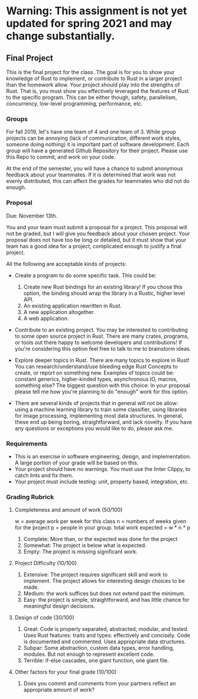 # Warning: This assignment is not yet updated for spring 2021 and may change substantially.

## Final Project

This is the final project for the class. The goal is for you to show your knowledge of Rust to implement, or contribute to Rust in a larger project than the homework allow.
Your project should play into the strengths of Rust. That is, you must show you effectively leveraged the features of Rust to the specific program. This can be either though,
safety, parallelism, concurrency, low-level programming, performance, etc.

### Groups
For fall 2019, let's have one team of 4 and one team of 3. While group projects can be annoying (lack of communication, different work styles, someone doing nothing) it is important part of software development.
Each group will have a generated Github Repository for their project. Please use this Repo to commit, and work on your code.

At the end of the semester, you will have a chance to submit anonymous feedback about your teammates. If it is determined that work was not evenly distributed, this can affect the grades for teammates who did not do enough.

### Proposal
Due: November 13th.

You and your team must submit a proposal for a project. This proposal will not be graded, but I will give you feedback about your chosen project. Your proposal does not have too be
long or detailed, but it must show that your team has a good idea for a project, complicated enough to justify a final project.

All the following are acceptable kinds of projects:
- Create a program to do some specific task. This could be:
  1) Create new Rust bindings for an existing library! If you chose this option, the binding should wrap the library in a Rustic, higher level API.
  2) An existing application rewritten in Rust.
  3) A new application altogether.
  4) A web application.
- Contribute to an existing project.
  You may be interested to contributing to some open source project in Rust. There are many crates, programs, or tools out there happy to welcome developers and contributions!
  If you're considering this option feel free to talk to me to brainstorm ideas.
- Explore deeper topics in Rust.
  There are many topics to explore in Rust! You can research/understand/use bleeding edge Rust Concepts to create, or report on something new. Examples of topics could be: constant generics, higher-kinded types, asynchronous IO, macros, something else? The biggest question with this choice: In your proposal please tell me how you're planning to do "enough" work for this option.

- There are several kinds of projects that in general will not be allow: using a machine learning library to train some classifier, using libraries for image processing, implementing most data structures. In general, these end up being boring, straightforward, and lack novelty. If you have any questions or exceptions you would like to do, please ask me.

### Requirements

- This is an exercise in software engineering, design, and implementation. A large portion of your grade will be based on this.
- Your project should have no warnings. You must use the linter Clippy, to catch lints and fix them.
- Your project must include testing: unit, property based, integration, etc.

### Grading Rubrick

1) Completeness and amount of work (50/100)

    w = average work per week for this class
    n = numbers of weeks given for the project
    p = people in your group.
    total work expected = w * n * p

    1) Complete: More than, or the expected was done for the project
    2) Somewhat: The project is below what is expected.
    3) Empty: The project is missing significant work.

2) Project Difficulty (10/100)
    1) Extensive: The project requires significant skill and work to implement. The project allows for interesting design choices to be made.
    2) Medium: the work suffices but does not extend past the minimum.
    3) Easy: the project is simple, straightforward, and has little chance for meaningful design decisions.

3) Design of code (30/100)
    1) Great: Code is properly separated, abstracted, modular, and tested. Uses Rust features: traits and types: effectively and concisely.
       Code is documented and commented. Uses appropriate data structures.
    2) Subpar: Some abstraction, custom data types, error handling, modules. But not enough to represent excellent code.
    3) Terrible: if-else cascades, one giant function, one giant file.
4) Other factors for your final grade (10/100)
    1) Does you commit and comments from your partners reflect an appropriate amount of work?
